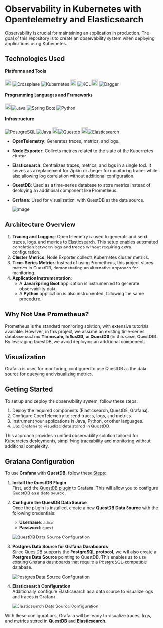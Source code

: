 # Observability in Kubernetes with Opentelemetry and Elasticsearch

Observability is crucial for maintaining an application in production. The goal of this repository is to create an observability system when deploying applications using Kubernetes.

## Technologies Used

#### Platforms and Tools
<img src="./images/crossplane-logo.png" alt="Dagger Logo" width="20" height="20"> ![Crossplane](https://img.shields.io/badge/Crossplane-Managed%20Resources-blue)
![Kubernetes](https://img.shields.io/badge/Kubernetes-Orchestration-blue?logo=kubernetes)
<img src="./images/kcl-logo.jpeg" alt="KCL Logo" width="20" height="20"> ![KCL](https://img.shields.io/badge/KCL-constraint%20based%20record%20&%20functional%20language%20-green)
<img src="./images/opentelemetry-logo.png" alt="Dagger Logo" width="20" height="20"> ![Dagger](https://img.shields.io/badge/Opentelemetry-Observability-black)


#### Programming Languages and Frameworks
<img src="./images/openjdk-logo.png" alt="Kafka Logo" width="20" height="20">![Java](https://img.shields.io/badge/Java-Programming-red)
![Spring Boot](https://img.shields.io/badge/Spring_Boot-Microservices-green?logo=springboot)
![Python](https://img.shields.io/badge/Python-Scripting-yellow?logo=python)

#### Infrastructure
![PostrgreSQL](https://img.shields.io/badge/PostgreSQL-SQL-blue?logo=postgresql)
![Java](https://img.shields.io/badge/MongoDB-No%20SQL-green?logo=mongodb)
<img src="./images/questdb-logo.png" alt="Questdb Logo" width="20" height="20">![Questdb](https://img.shields.io/badge/Questdb-time%20series-purple)
<img src="./images/elk-logo.png" alt="Questdb Logo" width="20" height="20">![Elasticsearch](https://img.shields.io/badge/Elasticsearch-search%20and%20analytics%20engine-blue)


- **OpenTelemetry**: Generates traces, metrics, and logs.
- **Node Exporter**: Collects metrics related to the state of the Kubernetes cluster.
- **Elasticsearch**: Centralizes traces, metrics, and logs in a single tool. It serves as a replacement for Zipkin or Jaeger for monitoring traces while also allowing log correlation without additional configuration.
- **QuestDB**: Used as a time-series database to store metrics instead of deploying an additional component like Prometheus.
- **Grafana**: Used for visualization, with QuestDB as the data source.

    ![image](./resources/observability_otel_elk_project_structure.png)

## Architecture Overview

1. **Tracing and Logging**: OpenTelemetry is used to generate and send traces, logs, and metrics to Elasticsearch. This setup enables automated correlation between logs and traces without requiring extra configuration.
2. **Cluster Metrics**: Node Exporter collects Kubernetes cluster metrics.
3. **Time-Series Metrics**: Instead of using Prometheus, this project stores metrics in QuestDB, demonstrating an alternative approach for monitoring.
4. **Application Instrumentation**:
   - A **Java/Spring Boot** application is instrumented to generate observability data.
   - A **Python** application is also instrumented, following the same procedure.

## Why Not Use Prometheus?

Prometheus is the standard monitoring solution, with extensive tutorials available. However, in this project, we assume an existing time-series database such as **Timescale, InfluxDB, or QuestDB** (in this case, QuestDB). By leveraging QuestDB, we avoid deploying an additional component.

## Visualization

Grafana is used for monitoring, configured to use QuestDB as the data source for querying and visualizing metrics.

## Getting Started

To set up and deploy the observability system, follow these steps:

1. Deploy the required components (Elasticsearch, QuestDB, Grafana).
2. Configure OpenTelemetry to send traces, logs, and metrics.
3. Instrument your applications in Java, Python, or other languages.
4. Use Grafana to visualize data stored in QuestDB.

This approach provides a unified observability solution tailored for Kubernetes deployments, simplifying traceability and monitoring without additional complexity.

## Grafana Configuration

To use **Grafana** with **QuestDB**, follow these [Steps](https://questdb.com/docs/third-party-tools/grafana/):

1. **Install the QuestDB Plugin**  
   First, add the [QuestDB plugin](https://grafana.com/grafana/plugins/questdb-questdb-datasource/) to Grafana. This will allow you to configure QuestDB as a data source.

2. **Configure the QuestDB Data Source**  
   Once the plugin is installed, create a new **QuestDB Data Source** with the following credentials:  
   - **Username**: `admin`  
   - **Password**: `quest`  
   
   ![QuestDB Data Source Configuration](./resources/grafana_questdb_datasource_config.png)

3. **Postgres Data Source for Grafana Dashboards**  
   Since QuestDB supports the **PostgreSQL protocol**, we will also create a **Postgres Data Source** pointing to QuestDB. This enables us to use existing Grafana dashboards that require a PostgreSQL-compatible database.  

   ![Postgres Data Source Configuration](./resources/grafana-postgres-protocol-local.png)

4. **Elasticsearch Configuration**  
   Additionally, configure Elasticsearch as a data source to visualize logs and traces in Grafana.

   ![Elasticsearch Data Source Configuration](./resources/grafana-elasticsearch-datasource-config.png)

With these configurations, Grafana will be ready to visualize traces, logs, and metrics stored in **QuestDB** and **Elasticsearch**.


